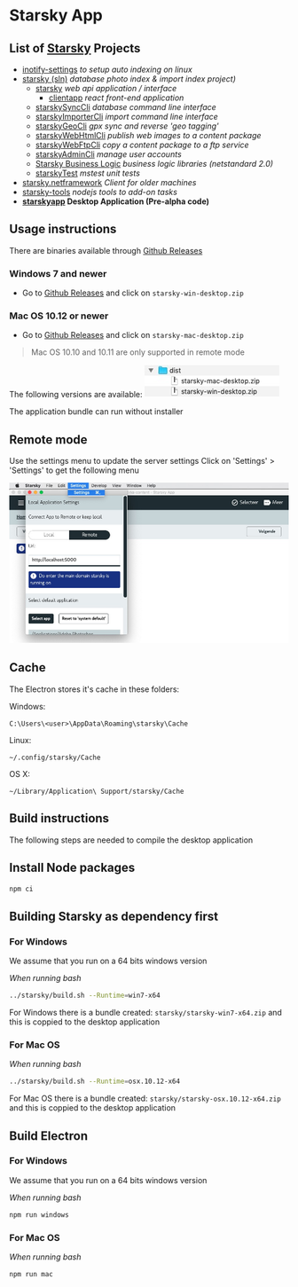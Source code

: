 # Starsky App
## List of [Starsky](../readme.md) Projects
 * [inotify-settings](../inotify-settings/readme.md) _to setup auto indexing on linux_
 * [starsky (sln)](../starsky/readme.md) _database photo index & import index project)_
    * [starsky](../starsky/starsky/readme.md) _web api application / interface_
      *  [clientapp](../starsky/starsky/clientapp/readme.md) _react front-end application_
    * [starskySyncCli](../starsky/starskysynccli/readme.md)  _database command line interface_
    * [starskyImporterCli](../starsky/starskyimportercli/readme.md)  _import command line interface_
    * [starskyGeoCli](../starsky/starskygeocli/readme.md)  _gpx sync and reverse 'geo tagging'_
    * [starskyWebHtmlCli](../starsky/starskywebhtmlcli/readme.md)  _publish web images to a content package_
    * [starskyWebFtpCli](../starsky/starskywebftpcli/readme.md)  _copy a content package to a ftp service_
    * [starskyAdminCli](../starsky/starskyadmincli/readme.md)  _manage user accounts_
    * [Starsky Business Logic](../starsky/starskybusinesslogic/readme.md) _business logic libraries (netstandard 2.0)_
    * [starskyTest](../starsky/starskytest/readme.md)  _mstest unit tests_
 * [starsky.netframework](../starsky.netframework/readme.md) _Client for older machines_
 * [starsky-tools](../starsky-tools/readme.md) _nodejs tools to add-on tasks_
 * __[starskyapp](../starskyapp/readme.md) Desktop Application (Pre-alpha code)__

## Usage instructions

There are binaries available through  [Github Releases](https://github.com/qdraw/starsky/releases/latest/)

### Windows 7 and newer
- Go to [Github Releases](https://github.com/qdraw/starsky/releases/latest/) and click on `starsky-win-desktop.zip`

### Mac OS 10.12 or newer
- Go to [Github Releases](https://github.com/qdraw/starsky/releases/latest/) and click on `starsky-mac-desktop.zip`

> Mac OS 10.10 and 10.11 are only supported in remote mode

The following versions are available:
![Starsky App versions](docs-assets/starskyapp-versions.jpg)

The application bundle can run without installer

## Remote mode

Use the settings menu to update the server settings
Click on 'Settings' > 'Settings' to get the following menu

![Starsky App versions](docs-assets/starskyapp-remote-options-v040.jpg)

## Cache

The Electron stores it's cache in these folders:

Windows:
```
C:\Users\<user>\AppData\Roaming\starsky\Cache
```

Linux:
```
~/.config/starsky/Cache
```

OS X:
```
~/Library/Application\ Support/starsky/Cache
```

## Build instructions

The following steps are needed to compile the desktop application

## Install Node packages
```
npm ci
```

## Building Starsky as dependency first

### For Windows

We assume that you run on a 64 bits windows version

_When running bash_
```bash
../starsky/build.sh --Runtime=win7-x64
```

For Windows there is a bundle created: `starsky/starsky-win7-x64.zip` and this is coppied to the desktop application

### For Mac OS

_When running bash_
```bash
../starsky/build.sh --Runtime=osx.10.12-x64
```

For Mac OS there is a bundle created: `starsky/starsky-osx.10.12-x64.zip` and this is coppied to the desktop application

## Build Electron

### For Windows

We assume that you run on a 64 bits windows version

_When running bash_
```bash
npm run windows
```

### For Mac OS

_When running bash_
```bash
npm run mac
```
